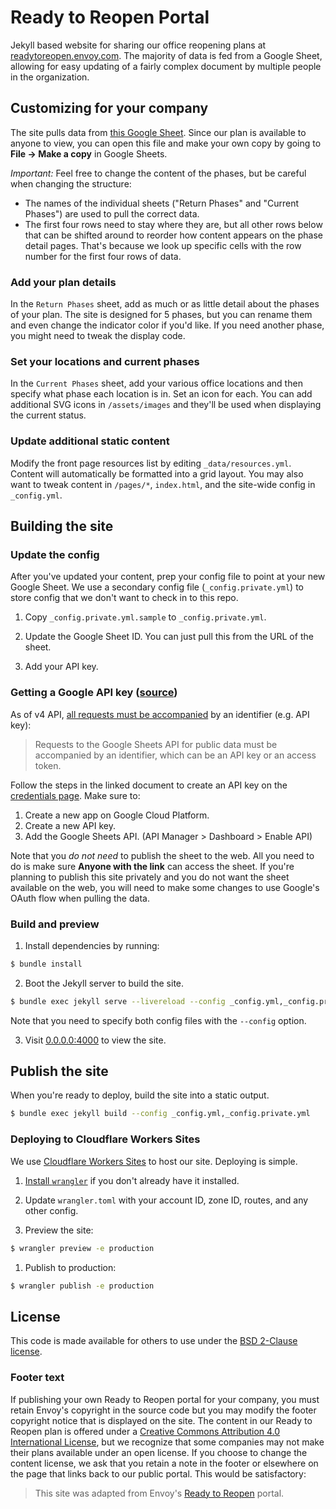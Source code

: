 # Ready to Reopen Portal
Jekyll based website for sharing our office reopening plans at [readytoreopen.envoy.com](readytoreopen.envoy.com). The majority of data is fed from a Google Sheet, allowing for easy updating of a fairly complex document by multiple people in the organization.

## Customizing for your company
The site pulls data from [this Google Sheet](https://docs.google.com/spreadsheets/d/1wQd772XHgXUodEa1hrsO-HLRIN-wWnZQepq0m-p64Nk/edit?usp=sharing). Since our plan is available to anyone to view, you can open this file and make your own copy by going to **File → Make a copy** in Google Sheets.

*Important:* Feel free to change the content of the phases, but be careful when changing the structure:
* The names of the individual sheets ("Return Phases" and "Current Phases") are used to pull the correct data.
* The first four rows need to stay where they are, but all other rows below that can be shifted around to reorder how content appears on the phase detail pages. That's because we look up specific cells with the row number for the first four rows of data.

### Add your plan details
In the `Return Phases` sheet, add as much or as little detail about the phases of your plan. The site is designed for 5 phases, but you can rename them and even change the indicator color if you'd like. If you need another phase, you might need to tweak the display code.

### Set your locations and current phases
In the `Current Phases` sheet, add your various office locations and then specify what phase each location is in. Set an icon for each. You can add additional SVG icons in `/assets/images` and they'll be used when displaying the current status.

### Update additional static content
Modify the front page resources list by editing `_data/resources.yml`. Content will automatically be formatted into a grid layout. You may also want to tweak content in `/pages/*`, `index.html`, and the site-wide config in `_config.yml`.

## Building the site

### Update the config

After you've updated your content, prep your config file to point at your new Google Sheet. We use a secondary config file (`_config.private.yml`) to store config that we don't want to check in to this repo.

1. Copy `_config.private.yml.sample` to `_config.private.yml`.

2. Update the Google Sheet ID. You can just pull this from the URL of the sheet.

3. Add your API key.

### Getting a Google API key ([source](https://stackoverflow.com/questions/30082277/accessing-a-new-style-public-google-sheet-as-json))

As of v4 API, [all requests must be accompanied](https://developers.google.com/sheets/api/guides/authorizing) by an identifier (e.g. API key):

> Requests to the Google Sheets API for public data must be accompanied by an identifier, which can be an API key or an access token.

Follow the steps in the linked document to create an API key on the [credentials page](https://console.developers.google.com/apis/credentials). Make sure to:

1. Create a new app on Google Cloud Platform.
1. Create a new API key.
1. Add the Google Sheets API. (API Manager > Dashboard > Enable API)

Note that you *do not need* to publish the sheet to the web. All you need to do is make sure **Anyone with the link** can access the sheet. If you're planning to publish this site privately and you do not want the sheet available on the web, you will need to make some changes to use Google's OAuth flow when pulling the data.

### Build and preview
1. Install dependencies by running:
```bash
$ bundle install
```

2. Boot the Jekyll server to build the site.
```bash
$ bundle exec jekyll serve --livereload --config _config.yml,_config.private.yml
```
Note that you need to specify both config files with the `--config` option.

3. Visit [0.0.0.0:4000](0.0.0.0:4000) to view the site.

## Publish the site
When you're ready to deploy, build the site into a static output.

```bash
$ bundle exec jekyll build --config _config.yml,_config.private.yml
```

### Deploying to Cloudflare Workers Sites
We use [Cloudflare Workers Sites](https://workers.cloudflare.com/sites) to host our site. Deploying is simple.

1. [Install `wrangler`](https://developers.cloudflare.com/workers/tooling/wrangler/install) if you don't already have it installed.

1. Update `wrangler.toml` with your account ID, zone ID, routes, and any other config.

1. Preview the site:
```bash
$ wrangler preview -e production
```

1. Publish to production:
```bash
$ wrangler publish -e production
```

## License
This code is made available for others to use under the [BSD 2-Clause license](LICENSE.md).

### Footer text
If publishing your own Ready to Reopen portal for your company, you must retain Envoy's copyright in the source code but you may modify the footer copyright notice that is displayed on the site. The content in our Ready to Reopen plan is offered under a [Creative Commons Attribution 4.0 International License](http://creativecommons.org/licenses/by/4.0/), but we recognize that some companies may not make their plans available under an open license. If you choose to change the content license, we ask that you retain a note in the footer or elsewhere on the page that links back to our public portal. This would be satisfactory:

> This site was adapted from Envoy's [Ready to Reopen](https://readytoreopen.envoy.com) portal.
